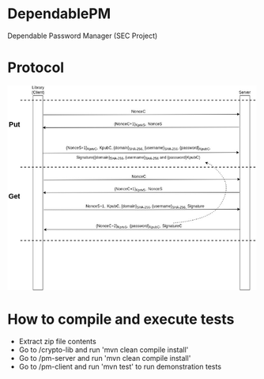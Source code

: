 # DependablePM
Dependable Password Manager (SEC Project)

# Protocol
![Protocol](Protocol.jpg)

# How to compile and execute tests
- Extract zip file contents
- Go to <folder>/crypto-lib and run 'mvn clean compile install'
- Go to <folder>/pm-server and run 'mvn clean compile install'
- Go to <folder>/pm-client and run 'mvn test' to run demonstration tests